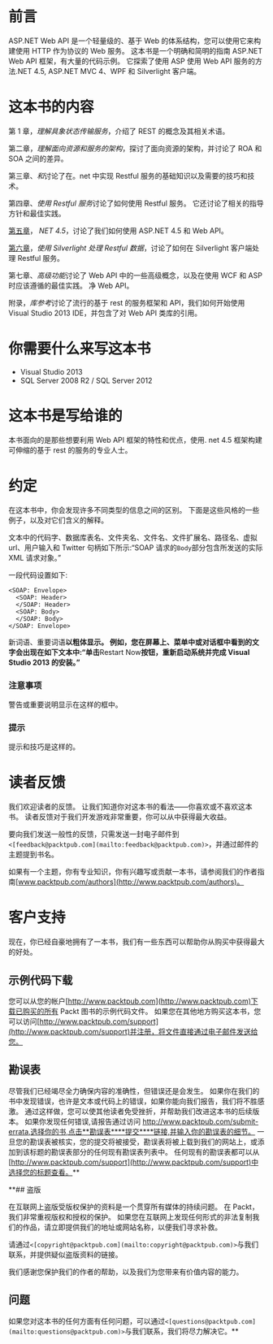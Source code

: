 # 前言

ASP.NET Web API 是一个轻量级的、基于 Web 的体系结构，您可以使用它来构建使用 HTTP 作为协议的 Web 服务。 这本书是一个明确和简明的指南 ASP.NET Web API 框架，有大量的代码示例。 它探索了使用 ASP 使用 Web API 服务的方法.NET 4.5, ASP.NET MVC 4、WPF 和 Silverlight 客户端。

# 这本书的内容

第 1 章，*理解具象状态传输服务*，介绍了 REST 的概念及其相关术语。

第二章，*理解面向资源和服务的架构*，探讨了面向资源的架构，并讨论了 ROA 和 SOA 之间的差异。

第三章、*和*讨论了在。net 中实现 Restful 服务的基础知识以及需要的技巧和技术。

第四章、*使用 Restful 服务*讨论了如何使用 Restful 服务。 它还讨论了相关的指导方针和最佳实践。

[第五章](05.html "Chapter 5. Working with ASP.NET 4.5")， *NET 4.5*，讨论了我们如何使用 ASP.NET 4.5 和 Web API。

[第六章](06.html "Chapter 6. Working with RESTful Data Using Silverlight")，*使用 Silverlight 处理 Restful 数据*，讨论了如何在 Silverlight 客户端处理 Restful 服务。

第七章、*高级功能*讨论了 Web API 中的一些高级概念，以及在使用 WCF 和 ASP 时应该遵循的最佳实践。 净 Web API。

附录，*库参考*讨论了流行的基于 rest 的服务框架和 API，我们如何开始使用 Visual Studio 2013 IDE，并包含了对 Web API 类库的引用。

# 你需要什么来写这本书

*   Visual Studio 2013
*   SQL Server 2008 R2 / SQL Server 2012

# 这本书是写给谁的

本书面向的是那些想要利用 Web API 框架的特性和优点，使用. net 4.5 框架构建可伸缩的基于 rest 的服务的专业人士。

# 约定

在这本书中，你会发现许多不同类型的信息之间的区别。 下面是这些风格的一些例子，以及对它们含义的解释。

文本中的代码字、数据库表名、文件夹名、文件名、文件扩展名、路径名、虚拟 url、用户输入和 Twitter 句柄如下所示:“SOAP 请求的`Body`部分包含所发送的实际 XML 请求对象。”

一段代码设置如下:

```
<SOAP: Envelope>
  <SOAP: Header>
  </SOAP: Header>
  <SOAP: Body>
  </SOAP: Body>
</SOAP: Envelope>
```

新词语、重要词语**以粗体显示。 例如，您在屏幕上、菜单中或对话框中看到的文字会出现在如下文本中:“单击**Restart Now**按钮，重新启动系统并完成 Visual Studio 2013 的安装。”**

### 注意事项

警告或重要说明显示在这样的框中。

### 提示

提示和技巧是这样的。

# 读者反馈

我们欢迎读者的反馈。 让我们知道你对这本书的看法——你喜欢或不喜欢这本书。 读者反馈对于我们开发游戏非常重要，你可以从中获得最大收益。

要向我们发送一般性的反馈，只需发送一封电子邮件到`<[feedback@packtpub.com](mailto:feedback@packtpub.com)>`，并通过邮件的主题提到书名。

如果有一个主题，你有专业知识，你有兴趣写或贡献一本书，请参阅我们的作者指南[www.packtpub.com/authors](http://www.packtpub.com/authors)。

# 客户支持

现在，你已经自豪地拥有了一本书，我们有一些东西可以帮助你从购买中获得最大的好处。

## 示例代码下载

您可以从您的帐户[http://www.packtpub.com](http://www.packtpub.com)下载已购买的所有 Packt 图书的示例代码文件。 如果您在其他地方购买这本书，您可以访问[http://www.packtpub.com/support](http://www.packtpub.com/support)并注册，将文件直接通过电子邮件发送给您。

## 勘误表

尽管我们已经竭尽全力确保内容的准确性，但错误还是会发生。 如果你在我们的书中发现错误，也许是文本或代码上的错误，如果你能向我们报告，我们将不胜感激。 通过这样做，您可以使其他读者免受挫折，并帮助我们改进这本书的后续版本。 如果你发现任何错误,请报告通过访问 http://www.packtpub.com/submit-errata,选择你的书,点击**勘误表****提交****链接,并输入你的勘误表的细节。 一旦您的勘误表被核实，您的提交将被接受，勘误表将被上载到我们的网站上，或添加到该标题的勘误表部分的任何现有勘误表列表中。 任何现有的勘误表都可以从[http://www.packtpub.com/support](http://www.packtpub.com/support)中选择您的标题查看。**

 **## 盗版

在互联网上盗版受版权保护的资料是一个贯穿所有媒体的持续问题。 在 Packt，我们非常重视版权和授权的保护。 如果您在互联网上发现任何形式的非法复制我们的作品，请立即提供我们的地址或网站名称，以便我们寻求补救。

请通过`<[copyright@packtpub.com](mailto:copyright@packtpub.com)>`与我们联系，并提供疑似盗版资料的链接。

我们感谢您保护我们的作者的帮助，以及我们为您带来有价值内容的能力。

## 问题

如果您对这本书的任何方面有任何问题，可以通过`<[questions@packtpub.com](mailto:questions@packtpub.com)>`与我们联系，我们将尽力解决它。**